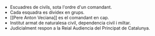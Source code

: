 - Escuadres de civils, sota l'ordre d'un comandant.
- Cada esquadra es dividex en grups.
- [[Pere Anton Veciana]] es el comandant en cap.
- Institut armat de naturalesa civil, dependencia civil i miltar.
- Judicialment respon a la Reial Audiencia del Principat de Catalunya.
